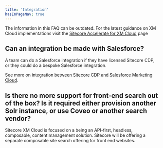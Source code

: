 ```yaml
---
title: 'Integration'
hasInPageNav: true
---
```


<Alert status="info">
  <AlertIcon />
    The information in this FAQ can be outdated. For the latest guidance on XM Cloud implementations visit the <a href="/learn/accelerate/xm-cloud">Sitecore Accelerate for XM Cloud</a> page
</Alert>

## Can an integration be made with Salesforce?
A team can do a Salesforce integration if they have licensed Sitecore CDP, or they could do a bespoke Salesforce integration. 

See more on [integration between Sitecore CDP and Salesforce Marketing Cloud](https://www.sitecore.com/products/marketplace/tap/cdp/sitecore-cdp-connector-for-salesforce-marketing-cloud).

## Is there no more support for front-end search out of the box? Is it required either provision another Solr instance, or use Coveo or another search vendor?
Sitecore XM Cloud is focused on a being an API-first, headless, composable, content management solution. Sitecore will be offering a separate composable site search offering for front end websites.
